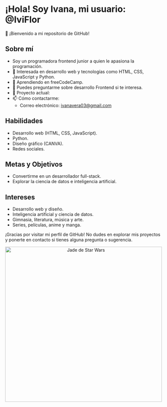# ¡Hola! Soy Ivana, mi usuario: @IviFlor

👋 ¡Bienvenido a mi repositorio de GitHub!

## Sobre mí

- Soy un programadora frontend junior a quien le apasiona la programación.
- 👀 Interesada en desarrollo web y tecnologías como HTML, CSS, JavaScript y Python.
- 🌱 Aprendiendo en freeCodeCamp.
- 💬 Puedes preguntarme sobre desarrollo Frontend si te interesa.
- 🚀 Proyecto actual:
- 📫 Cómo contactarme:
  - Correo electrónico: [ivanavera03@gmail.com](mailto:ivanavera03@gmail.com)

## Habilidades

- Desarrollo web (HTML, CSS, JavaScript).
- Python.
- Diseño gráfico (CANVA).
- Redes sociales.

## Metas y Objetivos

- Convertirme en un desarrollador full-stack.
- Explorar la ciencia de datos e inteligencia artificial.

## Intereses

- Desarrollo web y diseño.
- Inteligencia artificial y ciencia de datos.
- Gimnasia, literatura, música y arte.
- Series, películas, anime y manga.

¡Gracias por visitar mi perfil de GitHub! No dudes en explorar mis proyectos y ponerte en contacto si tienes alguna pregunta o sugerencia.

<p align="center">
  <img src="https://neosabers.com/wp-content/uploads/2022/12/image-37-1024x558.png" alt="Jade de Star Wars" width="100%" height="500px">
</p>

<!---
IviFlor/IviFlor is a ✨ special ✨ repository because its `README.md` (this file) appears on your GitHub profile.
You can click the Preview link to take a look at your changes.
--->

